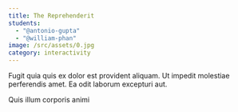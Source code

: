 ```yaml
---
title: The Reprehenderit
students:
  - "@antonio-gupta"
  - "@william-phan"
image: /src/assets/0.jpg
category: interactivity
---
```

Fugit quia quis ex dolor est provident aliquam. Ut impedit molestiae perferendis amet. Ea odit laborum excepturi aut.

Quis illum corporis animi